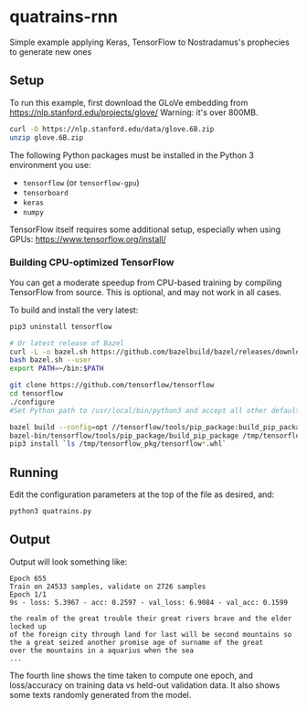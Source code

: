 # quatrains-rnn

Simple example applying Keras, TensorFlow to Nostradamus's prophecies to generate new ones

## Setup

To run this example, first download the GLoVe embedding from https://nlp.stanford.edu/projects/glove/ 
Warning: it's over 800MB.

```bash
curl -O https://nlp.stanford.edu/data/glove.6B.zip
unzip glove.6B.zip
```

The following Python packages must be installed in the Python 3 environment you use:

- `tensorflow` (or `tensorflow-gpu`)
- `tensorboard`
- `keras`
- `numpy`

TensorFlow itself requires some additional setup, especially when using GPUs:
https://www.tensorflow.org/install/

### Building CPU-optimized TensorFlow

You can get a moderate speedup from CPU-based training by compiling TensorFlow from source. 
This is optional, and may not work in all cases.

To build and install the very latest:

```bash
pip3 uninstall tensorflow

# Or latest release of Bazel
curl -L -o bazel.sh https://github.com/bazelbuild/bazel/releases/download/0.5.2/bazel-0.5.2-without-jdk-installer-linux-x86_64.sh
bash bazel.sh --user
export PATH=~/bin:$PATH

git clone https://github.com/tensorflow/tensorflow
cd tensorflow
./configure
#Set Python path to /usr/local/bin/python3 and accept all other defaults

bazel build --config=opt //tensorflow/tools/pip_package:build_pip_package
bazel-bin/tensorflow/tools/pip_package/build_pip_package /tmp/tensorflow_pkg
pip3 install `ls /tmp/tensorflow_pkg/tensorflow*.whl`
```

## Running

Edit the configuration parameters at the top of the file as desired, and:

```bash
python3 quatrains.py
```

## Output

Output will look something like:

```
Epoch 655
Train on 24533 samples, validate on 2726 samples
Epoch 1/1
9s - loss: 5.3967 - acc: 0.2597 - val_loss: 6.9084 - val_acc: 0.1599

the realm of the great trouble their great rivers brave and the elder locked up
of the foreign city through land for last will be second mountains so
the a great seized another promise age of surname of the great
over the mountains in a aquarius when the sea
...
```

The fourth line shows the time taken to compute one epoch, and loss/accuracy on training data vs held-out 
validation data. It also shows some texts randomly generated from the model.
